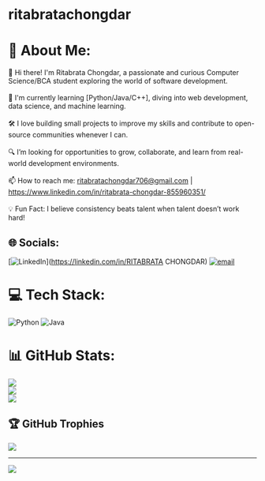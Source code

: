 # ritabratachongdar
# 💫 About Me:
👋 Hi there! I'm Ritabrata Chongdar, a passionate and curious Computer Science/BCA  student exploring the world of software development.<br><br>🚀 I'm currently learning [Python/Java/C++], diving into web development, data science, and machine learning.<br><br>🛠️ I love building small projects to improve my skills and contribute to open-source communities whenever I can.<br><br>🔍 I’m looking for opportunities to grow, collaborate, and learn from real-world development environments.<br><br>📫 How to reach me: ritabratachongdar706@gmail.com | https://www.linkedin.com/in/ritabrata-chongdar-855960351/<br><br>💡 Fun Fact: I believe consistency beats talent when talent doesn’t work hard!


## 🌐 Socials:
[![LinkedIn](https://img.shields.io/badge/LinkedIn-%230077B5.svg?logo=linkedin&logoColor=white)](https://linkedin.com/in/RITABRATA CHONGDAR) [![email](https://img.shields.io/badge/Email-D14836?logo=gmail&logoColor=white)](mailto:ritabratachongdar706@gmail.com) 

# 💻 Tech Stack:
![Python](https://img.shields.io/badge/python-3670A0?style=for-the-badge&logo=python&logoColor=ffdd54) ![Java](https://img.shields.io/badge/java-%23ED8B00.svg?style=for-the-badge&logo=openjdk&logoColor=white)
# 📊 GitHub Stats:
![](https://github-readme-stats.vercel.app/api?username=ritabratachongdarr&theme=shades-of-purple&hide_border=false&include_all_commits=true&count_private=false)<br/>
![](https://nirzak-streak-stats.vercel.app/?user=ritabratachongdarr&theme=shades-of-purple&hide_border=false)<br/>
![](https://github-readme-stats.vercel.app/api/top-langs/?username=ritabratachongdarr&theme=shades-of-purple&hide_border=false&include_all_commits=true&count_private=false&layout=compact)

## 🏆 GitHub Trophies
![](https://github-profile-trophy.vercel.app/?username=ritabratachongdarr&theme=radical&no-frame=false&no-bg=true&margin-w=4)

---
[![](https://visitcount.itsvg.in/api?id=ritabratachongdarr&icon=0&color=0)](https://visitcount.itsvg.in)

<!-- Proudly created with GPRM ( https://gprm.itsvg.in ) -->
